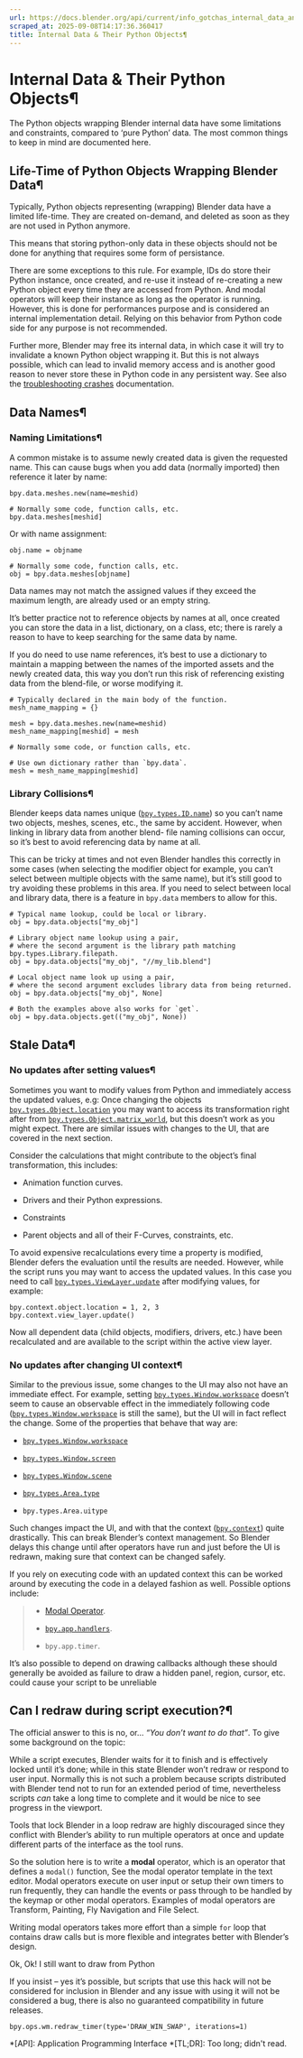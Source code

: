 ```yaml
---
url: https://docs.blender.org/api/current/info_gotchas_internal_data_and_python_objects.html
scraped_at: 2025-09-08T14:17:36.360417
title: Internal Data & Their Python Objects¶
---
```


# Internal Data & Their Python Objects¶

The Python objects wrapping Blender internal data have some limitations and
constraints, compared to ‘pure Python’ data. The most common things to keep in
mind are documented here.

## Life-Time of Python Objects Wrapping Blender Data¶

Typically, Python objects representing (wrapping) Blender data have a limited
life-time. They are created on-demand, and deleted as soon as they are not
used in Python anymore.

This means that storing python-only data in these objects should not be done
for anything that requires some form of persistance.

There are some exceptions to this rule. For example, IDs do store their Python
instance, once created, and re-use it instead of re-creating a new Python
object every time they are accessed from Python. And modal operators will keep
their instance as long as the operator is running. However, this is done for
performances purpose and is considered an internal implementation detail.
Relying on this behavior from Python code side for any purpose is not
recommended.

Further more, Blender may free its internal data, in which case it will try to
invalidate a known Python object wrapping it. But this is not always possible,
which can lead to invalid memory access and is another good reason to never
store these in Python code in any persistent way. See also the
[troubleshooting crashes](info_gotchas_crashes.html#troubleshooting-crashes)
documentation.

## Data Names¶

### Naming Limitations¶

A common mistake is to assume newly created data is given the requested name.
This can cause bugs when you add data (normally imported) then reference it
later by name:

    
    
    bpy.data.meshes.new(name=meshid)
    
    # Normally some code, function calls, etc.
    bpy.data.meshes[meshid]
    

Or with name assignment:

    
    
    obj.name = objname
    
    # Normally some code, function calls, etc.
    obj = bpy.data.meshes[objname]
    

Data names may not match the assigned values if they exceed the maximum
length, are already used or an empty string.

It’s better practice not to reference objects by names at all, once created
you can store the data in a list, dictionary, on a class, etc; there is rarely
a reason to have to keep searching for the same data by name.

If you do need to use name references, it’s best to use a dictionary to
maintain a mapping between the names of the imported assets and the newly
created data, this way you don’t run this risk of referencing existing data
from the blend-file, or worse modifying it.

    
    
    # Typically declared in the main body of the function.
    mesh_name_mapping = {}
    
    mesh = bpy.data.meshes.new(name=meshid)
    mesh_name_mapping[meshid] = mesh
    
    # Normally some code, or function calls, etc.
    
    # Use own dictionary rather than `bpy.data`.
    mesh = mesh_name_mapping[meshid]
    

### Library Collisions¶

Blender keeps data names unique
([`bpy.types.ID.name`](bpy.types.ID.html#bpy.types.ID.name
"bpy.types.ID.name")) so you can’t name two objects, meshes, scenes, etc., the
same by accident. However, when linking in library data from another blend-
file naming collisions can occur, so it’s best to avoid referencing data by
name at all.

This can be tricky at times and not even Blender handles this correctly in
some cases (when selecting the modifier object for example, you can’t select
between multiple objects with the same name), but it’s still good to try
avoiding these problems in this area. If you need to select between local and
library data, there is a feature in `bpy.data` members to allow for this.

    
    
    # Typical name lookup, could be local or library.
    obj = bpy.data.objects["my_obj"]
    
    # Library object name lookup using a pair,
    # where the second argument is the library path matching bpy.types.Library.filepath.
    obj = bpy.data.objects["my_obj", "//my_lib.blend"]
    
    # Local object name look up using a pair,
    # where the second argument excludes library data from being returned.
    obj = bpy.data.objects["my_obj", None]
    
    # Both the examples above also works for `get`.
    obj = bpy.data.objects.get(("my_obj", None))
    

## Stale Data¶

### No updates after setting values¶

Sometimes you want to modify values from Python and immediately access the
updated values, e.g: Once changing the objects
[`bpy.types.Object.location`](bpy.types.Object.html#bpy.types.Object.location
"bpy.types.Object.location") you may want to access its transformation right
after from
[`bpy.types.Object.matrix_world`](bpy.types.Object.html#bpy.types.Object.matrix_world
"bpy.types.Object.matrix_world"), but this doesn’t work as you might expect.
There are similar issues with changes to the UI, that are covered in the next
section.

Consider the calculations that might contribute to the object’s final
transformation, this includes:

  * Animation function curves.

  * Drivers and their Python expressions.

  * Constraints

  * Parent objects and all of their F-Curves, constraints, etc.

To avoid expensive recalculations every time a property is modified, Blender
defers the evaluation until the results are needed. However, while the script
runs you may want to access the updated values. In this case you need to call
[`bpy.types.ViewLayer.update`](bpy.types.ViewLayer.html#bpy.types.ViewLayer.update
"bpy.types.ViewLayer.update") after modifying values, for example:

    
    
    bpy.context.object.location = 1, 2, 3
    bpy.context.view_layer.update()
    

Now all dependent data (child objects, modifiers, drivers, etc.) have been
recalculated and are available to the script within the active view layer.

### No updates after changing UI context¶

Similar to the previous issue, some changes to the UI may also not have an
immediate effect. For example, setting
[`bpy.types.Window.workspace`](bpy.types.Window.html#bpy.types.Window.workspace
"bpy.types.Window.workspace") doesn’t seem to cause an observable effect in
the immediately following code
([`bpy.types.Window.workspace`](bpy.types.Window.html#bpy.types.Window.workspace
"bpy.types.Window.workspace") is still the same), but the UI will in fact
reflect the change. Some of the properties that behave that way are:

  * [`bpy.types.Window.workspace`](bpy.types.Window.html#bpy.types.Window.workspace "bpy.types.Window.workspace")

  * [`bpy.types.Window.screen`](bpy.types.Window.html#bpy.types.Window.screen "bpy.types.Window.screen")

  * [`bpy.types.Window.scene`](bpy.types.Window.html#bpy.types.Window.scene "bpy.types.Window.scene")

  * [`bpy.types.Area.type`](bpy.types.Area.html#bpy.types.Area.type "bpy.types.Area.type")

  * `bpy.types.Area.uitype`

Such changes impact the UI, and with that the context
([`bpy.context`](bpy.context.html#module-bpy.context "bpy.context")) quite
drastically. This can break Blender’s context management. So Blender delays
this change until after operators have run and just before the UI is redrawn,
making sure that context can be changed safely.

If you rely on executing code with an updated context this can be worked
around by executing the code in a delayed fashion as well. Possible options
include:

>   * [Modal Operator](bpy.types.Operator.html#modal-operator).
>
>   * [`bpy.app.handlers`](bpy.app.handlers.html#module-bpy.app.handlers
> "bpy.app.handlers").
>
>   * `bpy.app.timer`.
>
>

It’s also possible to depend on drawing callbacks although these should
generally be avoided as failure to draw a hidden panel, region, cursor, etc.
could cause your script to be unreliable

## Can I redraw during script execution?¶

The official answer to this is no, or… _“You don’t want to do that”_. To give
some background on the topic:

While a script executes, Blender waits for it to finish and is effectively
locked until it’s done; while in this state Blender won’t redraw or respond to
user input. Normally this is not such a problem because scripts distributed
with Blender tend not to run for an extended period of time, nevertheless
scripts _can_ take a long time to complete and it would be nice to see
progress in the viewport.

Tools that lock Blender in a loop redraw are highly discouraged since they
conflict with Blender’s ability to run multiple operators at once and update
different parts of the interface as the tool runs.

So the solution here is to write a **modal** operator, which is an operator
that defines a `modal()` function, See the modal operator template in the text
editor. Modal operators execute on user input or setup their own timers to run
frequently, they can handle the events or pass through to be handled by the
keymap or other modal operators. Examples of modal operators are Transform,
Painting, Fly Navigation and File Select.

Writing modal operators takes more effort than a simple `for` loop that
contains draw calls but is more flexible and integrates better with Blender’s
design.

Ok, Ok! I still want to draw from Python

If you insist – yes it’s possible, but scripts that use this hack will not be
considered for inclusion in Blender and any issue with using it will not be
considered a bug, there is also no guaranteed compatibility in future
releases.

    
    
    bpy.ops.wm.redraw_timer(type='DRAW_WIN_SWAP', iterations=1)
    
  *[API]: Application Programming Interface
  *[TL;DR]: Too long; didn't read.

